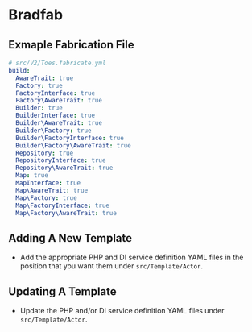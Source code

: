 # Bradfab

## Exmaple Fabrication File
```yml
# src/V2/Toes.fabricate.yml
build:
  AwareTrait: true
  Factory: true
  FactoryInterface: true
  Factory\AwareTrait: true
  Builder: true
  BuilderInterface: true
  Builder\AwareTrait: true
  Builder\Factory: true
  Builder\FactoryInterface: true
  Builder\Factory\AwareTrait: true
  Repository: true
  RepositoryInterface: true
  Repository\AwareTrait: true
  Map: true
  MapInterface: true
  Map\AwareTrait: true
  Map\Factory: true
  Map\FactoryInterface: true
  Map\Factory\AwareTrait: true
```

## Adding A New Template
* Add the appropriate PHP and DI service definition YAML files in the position that you want them under `src/Template/Actor`.

## Updating A Template
* Update the PHP and/or DI service definition YAML files under `src/Template/Actor`.
